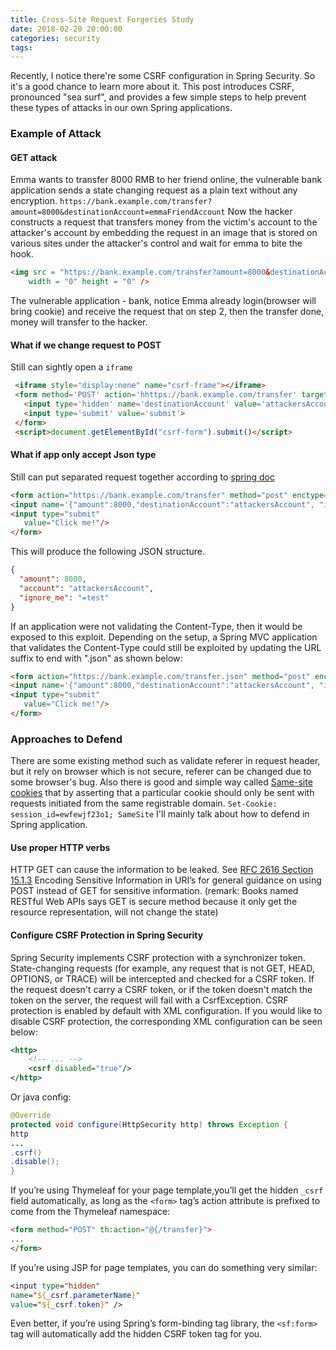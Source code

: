 ```yaml
---
title: Cross-Site Request Forgeries Study
date: 2018-02-20 20:00:00
categories: security
tags:
---
```

Recently, I notice there're some CSRF configuration in Spring Security. So it's a good chance to learn more about it. This post introduces CSRF, pronounced "sea surf", and provides a few simple steps to help prevent these types of attacks in our own Spring applications.
<!-- more -->
### Example of Attack
#### GET attack
Emma wants to transfer 8000 RMB to her friend online, the vulnerable bank application sends a state changing request as a plain text without any encryption.
`https://bank.example.com/transfer?amount=8000&destinationAccount=emmaFriendAccount`
Now the hacker constructs a request that transfers money from the victim's account to the attacker's account by embedding the request in an image that is stored on various sites under the attacker's control and wait for emma to bite the hook.<br>
```html 
<img src = "https://bank.example.com/transfer?amount=8000&destinationAccount=attackersAccount" 
    width = "0" height = "0" />
```
The vulnerable application - bank, notice Emma already login(browser will bring cookie) and receive the request that on step 2, then the transfer done, money will transfer to the hacker.
#### What if we change request to POST
Still can sightly open a `iframe` 
```html
 <iframe style="display:none" name="csrf-frame"></iframe>
 <form method='POST' action='hhttps://bank.example.com/transfer' target="csrf-frame" id="csrf-form">
   <input type='hidden' name='destinationAccount' value='attackersAccount'>
   <input type='submit' value='submit'>
 </form>
 <script>document.getElementById("csrf-form").submit()</script>
 ```
 #### What if app only accept Json type
 Still can put separated request together according to [spring doc](https://docs.spring.io/spring-security/site/docs/current/reference/html/csrf.html)
 ```html
<form action="https://bank.example.com/transfer" method="post" enctype="text/plain">
<input name='{"amount":8000,"destinationAccount":"attackersAccount", "ignore_me":"' value='test"}' type='hidden'>
<input type="submit"
	value="Click me!"/>
</form>
```
This will produce the following JSON structure.
```json
{ 
  "amount": 8000,
  "account": "attackersAccount",
  "ignore_me": "=test"
}
```
If an application were not validating the Content-Type, then it would be exposed to this exploit. Depending on the setup, a Spring MVC application that validates the Content-Type could still be exploited by updating the URL suffix to end with ".json" as shown below:
 ```html
<form action="https://bank.example.com/transfer.json" method="post" enctype="text/plain">
<input name='{"amount":8000,"destinationAccount":"attackersAccount", "ignore_me":"' value='test"}' type='hidden'>
<input type="submit"
	value="Click me!"/>
</form>
```
### Approaches to Defend
There are some existing method such as validate referer in request header, but it rely on browser which is not secure, referer can be changed due to some browser's bug. 
Also there is good and simple way called [Same-site cookies](https://www.chromestatus.com/feature/4672634709082112) that by asserting that a particular cookie should only be sent with requests initiated from the same registrable domain.
`Set-Cookie: session_id=ewfewjf23o1; SameSite`
I'll mainly talk about how to defend in Spring application.
#### Use proper HTTP verbs
HTTP GET can cause the information to be leaked. See [RFC 2616 Section 15.1.3](https://www.w3.org/Protocols/rfc2616/rfc2616-sec15.html#sec15.1.3) Encoding Sensitive Information in URI’s for general guidance on using POST instead of GET for sensitive information.
(remark: Books named RESTful Web APIs says GET is secure method because it only get the resource representation, will not change the state)
#### Configure CSRF Protection in Spring Security
Spring Security implements CSRF protection with a synchronizer token. State-changing
requests (for example, any request that is not GET, HEAD, OPTIONS, or TRACE)
will be intercepted and checked for a CSRF token. If the request doesn't carry a CSRF
token, or if the token doesn't match the token on the server, the request will fail with
a CsrfException.
CSRF protection is enabled by default with XML configuration. If you would like to disable CSRF protection, the corresponding XML configuration can be seen below:
```xml
<http>
	<!-- ... -->
	<csrf disabled="true"/>
</http>
```
Or java config:
```java
@Override
protected void configure(HttpSecurity http) throws Exception {
http
...
.csrf()
.disable();
}
```
If you’re using Thymeleaf for your page template,you’ll get the hidden `_csrf` field automatically, as long as the `<form>` tag’s action attribute is prefixed to come from the Thymeleaf namespace:
```html
<form method="POST" th:action="@{/transfer}">
...
</form>
```
If you’re using JSP for page templates, you can do something very similar:
```jsp
<input type="hidden"
name="${_csrf.parameterName}"
value="${_csrf.token}" />
```
Even better, if you’re using Spring’s form-binding tag library, the `<sf:form>` tag will automatically add the hidden CSRF token tag for you.
